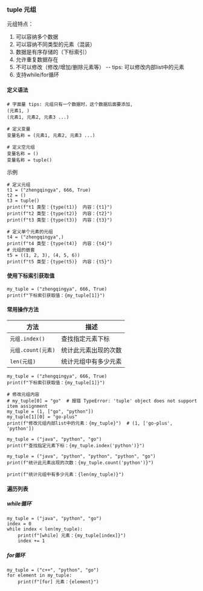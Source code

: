 ### tuple 元组

元组特点：

1. 可以容纳多个数据
2. 可以容纳不同类型的元素（混装）
3. 数据是有序存储的（下标索引）
4. 允许重复数据存在
5. 不可以修改（修改/增加/删除元素等） -- tips: 可以修改内部list中的元素
6. 支持while/for循环

#### 定义语法

```
# 字面量 tips: 元组只有一个数据时，这个数据后面要添加,
(元素1, )
(元素1, 元素2, 元素3 ...)

# 定义变量
变量名称 = (元素1, 元素2, 元素3 ...)

# 定义空元组
变量名称 = ()
变量名称 = tuple()
```

示例

```
# 定义元组
t1 = ("zhengqingya", 666, True)
t2 = ()
t3 = tuple()
print(f"t1 类型：{type(t1)}  内容：{t1}")
print(f"t2 类型：{type(t2)}  内容：{t2}")
print(f"t3 类型：{type(t3)}  内容：{t3}")

# 定义单个元素的元组
t4 = ("zhengqingya",)
print(f"t4 类型：{type(t4)}  内容：{t4}")
# 元组的嵌套
t5 = ((1, 2, 3), (4, 5, 6))
print(f"t5 类型：{type(t5)}  内容：{t5}")
```

#### 使用下标索引获取值

```
my_tuple = ("zhengqingya", 666, True)
print(f"下标索引获取值：{my_tuple[1]}")
```

#### 常用操作方法

| 方法                 | 描述         |
|--------------------|------------|
| `元组.index()`       | 查找指定元素下标   |
| `元组.count(元素)`       | 统计此元素出现的次数 |
| `len(元组)`       | 统计元组中有多少元素 |

```
my_tuple = ("zhengqingya", 666, True)
print(f"下标索引获取值：{my_tuple[1]}")

# 修改元组内容
# my_tuple[0] = "go"  # 报错 TypeError: 'tuple' object does not support item assignment
my_tuple = (1, ["go", "python"])
my_tuple[1][0] = "go-plus"
print(f"修改元组内部list中的元素：{my_tuple}")  # (1, ['go-plus', 'python'])

my_tuple = ("java", "python", "go")
print(f"查找指定元素下标：{my_tuple.index('python')}")

my_tuple = ("java", "python", "python", "python", "go")
print(f"统计此元素出现的次数：{my_tuple.count('python')}")

print(f"统计元组中有多少元素：{len(my_tuple)}")
```

#### 遍历列表

##### while循环

```
my_tuple = ("java", "python", "go")
index = 0
while index < len(my_tuple):
    print(f"[while] 元素：{my_tuple[index]}")
    index += 1
```

##### for循环

```
my_tuple = ("c++", "python", "go")
for element in my_tuple:
    print(f"[for] 元素：{element}")
```
